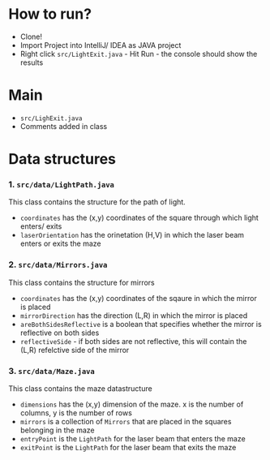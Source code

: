 # How to run? 
* Clone!
* Import Project into IntelliJ/ IDEA as JAVA project
* Right click `src/LightExit.java` - Hit Run - the console should show the results

# Main 
* `src/LighExit.java`
* Comments added in class

# Data structures

### 1. `src/data/LightPath.java`
This class contains the structure for the path of light.
* `coordinates` has the (x,y) coordinates of the square through which light enters/ exits
* `laserOrientation` has the orinetation (H,V) in which the laser beam enters or exits the maze


### 2. `src/data/Mirrors.java`
This class contains the structure for mirrors
* `coordinates` has the (x,y) coordinates of the sqaure in which the mirror is placed
* `mirrorDirection` has the direction (L,R) in which the mirror is placed
* `areBothSidesReflective` is a boolean that specifies whether the mirror is reflective on both sides
* `reflectiveSide` - if both sides are not reflective, this will contain the (L,R) refelctive side of the mirror


### 3. `src/data/Maze.java`
This class contains the maze datastructure
* `dimensions` has the (x,y) dimension of the maze. x is the number of columns, y is the number of rows
* `mirrors` is a collection of `Mirrors` that are placed in the squares belonging in the maze
* `entryPoint` is the `LightPath` for the laser beam that enters the maze
* `exitPoint` is the `LightPath` for the laser beam that exits the maze


